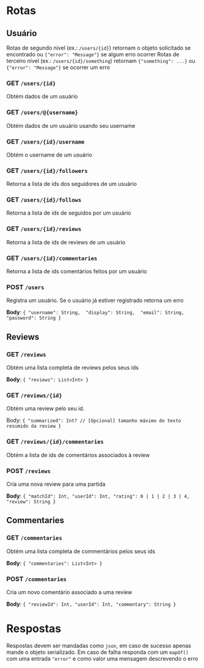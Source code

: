 # Rotas

## Usuário

Rotas de segundo nível (ex.: `/users/{id}`) retornam o objeto solicitado se encontrado ou `{"error": "Message"}` se algum erro ocorrer
Rotas de terceiro nível (ex.: `/users/{id}/something`) retornam `{"something": ...}` ou `{"error": "Message"}` se ocorrer um erro

### GET `/users/{id}`

Obtém dados de um usuário

### GET `/users/@{username}`

Obtém dados de um usuário usando seu username

### GET `/users/{id}/username`

Obtém o username de um usuário

### GET `/users/{id}/followers`

Retorna a lista de ids dos seguidores de um usuário

### GET `/users/{id}/follows`

Retorna a lista de ids de seguidos por um usuário

### GET `/users/{id}/reviews`

Retorna a lista de ids de reviews de um usuário

### GET `/users/{id}/commentaries`

Retorna a lista de ids comentários feitos por um usuário

### POST `/users`

Registra um usuário. Se o usuário já estiver registrado retorna um erro

**Body**: ```{
    "username": String, 
    "display": String, 
    "email": String, 
    "password": String
}```

## Reviews

### GET `/reviews`

Obtém uma lista completa de reviews pelos seus ids

**Body**: ```{
    "reviews": List<Int>
}```

### GET `/reviews/{id}`

Obtém uma review pelo seu id. 

Body: ```{
    "summarized": Int? // [Opcional] tamanho máximo do texto resumido da review
}```

### GET `/reviews/{id}/commentaries`

Obtém a lista de ids de comentários associados à review

### POST `/reviews`

Cria uma nova review para uma partida

**Body**: ```{
    "matchId": Int,
    "userId": Int,
    "rating": 0 | 1 | 2 | 3 | 4,
    "review": String
}```

## Commentaries

### GET `/commentaries`

Obtém uma lista completa de commentários pelos seus ids

**Body**: ```{
    "commentaries": List<Int>
}```

### POST `/commentaries`

Cria um novo comentário associado a uma review

**Body**: ```{
    "reviewId": Int,
    "userId": Int,
    "commentary": String
}```

# Respostas

Respostas devem ser mandadas como `json`, em caso de sucesso apenas mande o objeto serializado. Em caso de falha responda com um `mapOf()` com uma entrada `"error"` e como valor uma mensagem descrevendo o erro